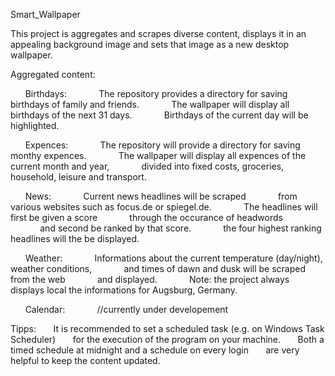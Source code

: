 Smart_Wallpaper

This project is aggregates and scrapes diverse content,
displays it in an appealing background image
and sets that image as a new desktop wallpaper.

Aggregated content:

&nbsp;&nbsp;&nbsp;&nbsp;&nbsp;&nbsp;Birthdays:
&nbsp;&nbsp;&nbsp;&nbsp;&nbsp;&nbsp;&nbsp;&nbsp;&nbsp;&nbsp;&nbsp;&nbsp;The repository provides a directory for saving birthdays of family and friends.
&nbsp;&nbsp;&nbsp;&nbsp;&nbsp;&nbsp;&nbsp;&nbsp;&nbsp;&nbsp;&nbsp;&nbsp;The wallpaper will display all birthdays of the next 31 days.
&nbsp;&nbsp;&nbsp;&nbsp;&nbsp;&nbsp;&nbsp;&nbsp;&nbsp;&nbsp;&nbsp;&nbsp;Birthdays of the current day will be highlighted.

&nbsp;&nbsp;&nbsp;&nbsp;&nbsp;&nbsp;Expences:
&nbsp;&nbsp;&nbsp;&nbsp;&nbsp;&nbsp;&nbsp;&nbsp;&nbsp;&nbsp;&nbsp;&nbsp;The repository will provide a directory for saving monthy expences.
&nbsp;&nbsp;&nbsp;&nbsp;&nbsp;&nbsp;&nbsp;&nbsp;&nbsp;&nbsp;&nbsp;&nbsp;The wallpaper will display all expences of the current month and year,
&nbsp;&nbsp;&nbsp;&nbsp;&nbsp;&nbsp;&nbsp;&nbsp;&nbsp;&nbsp;&nbsp;&nbsp;divided into fixed costs, groceries, household, leisure and transport.

&nbsp;&nbsp;&nbsp;&nbsp;&nbsp;&nbsp;News:
&nbsp;&nbsp;&nbsp;&nbsp;&nbsp;&nbsp;&nbsp;&nbsp;&nbsp;&nbsp;&nbsp;&nbsp;Current news headlines will be scraped
&nbsp;&nbsp;&nbsp;&nbsp;&nbsp;&nbsp;&nbsp;&nbsp;&nbsp;&nbsp;&nbsp;&nbsp;from various websites such as focus.de or spiegel.de.
&nbsp;&nbsp;&nbsp;&nbsp;&nbsp;&nbsp;&nbsp;&nbsp;&nbsp;&nbsp;&nbsp;&nbsp;The headlines will first be given a score
&nbsp;&nbsp;&nbsp;&nbsp;&nbsp;&nbsp;&nbsp;&nbsp;&nbsp;&nbsp;&nbsp;&nbsp;through the occurance of headwords
&nbsp;&nbsp;&nbsp;&nbsp;&nbsp;&nbsp;&nbsp;&nbsp;&nbsp;&nbsp;&nbsp;&nbsp;and second be ranked by that score.
&nbsp;&nbsp;&nbsp;&nbsp;&nbsp;&nbsp;&nbsp;&nbsp;&nbsp;&nbsp;&nbsp;&nbsp;the four highest ranking headlines will the be displayed.

&nbsp;&nbsp;&nbsp;&nbsp;&nbsp;&nbsp;Weather:
&nbsp;&nbsp;&nbsp;&nbsp;&nbsp;&nbsp;&nbsp;&nbsp;&nbsp;&nbsp;&nbsp;&nbsp;Informations about the current temperature (day/night), weather conditions,
&nbsp;&nbsp;&nbsp;&nbsp;&nbsp;&nbsp;&nbsp;&nbsp;&nbsp;&nbsp;&nbsp;&nbsp;and times of dawn and dusk will be scraped from the web
&nbsp;&nbsp;&nbsp;&nbsp;&nbsp;&nbsp;&nbsp;&nbsp;&nbsp;&nbsp;&nbsp;&nbsp;and displayed.
&nbsp;&nbsp;&nbsp;&nbsp;&nbsp;&nbsp;&nbsp;&nbsp;&nbsp;&nbsp;&nbsp;&nbsp;Note: the project always displays local the informations for Augsburg, Germany.

&nbsp;&nbsp;&nbsp;&nbsp;&nbsp;&nbsp;Calendar:
&nbsp;&nbsp;&nbsp;&nbsp;&nbsp;&nbsp;&nbsp;&nbsp;&nbsp;&nbsp;&nbsp;&nbsp;//currently under developement

Tipps:
&nbsp;&nbsp;&nbsp;&nbsp;&nbsp;&nbsp;It is recommended to set a scheduled task (e.g. on Windows Task Scheduler)
&nbsp;&nbsp;&nbsp;&nbsp;&nbsp;&nbsp;for the execution of the program on your machine.
&nbsp;&nbsp;&nbsp;&nbsp;&nbsp;&nbsp;Both a timed schedule at midnight and a schedule on every login
&nbsp;&nbsp;&nbsp;&nbsp;&nbsp;&nbsp;are very helpful to keep the content updated.
